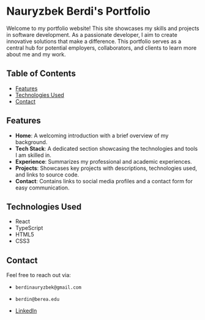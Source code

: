 # Nauryzbek Berdi's Portfolio

Welcome to my portfolio website! This site showcases my skills and projects in software development. As a passionate developer, I aim to create innovative solutions that make a difference. This portfolio serves as a central hub for potential employers, collaborators, and clients to learn more about me and my work.

## Table of Contents

- [Features](#features)
- [Technologies Used](#technologies-used)
- [Contact](#contact)

## Features

- **Home**: A welcoming introduction with a brief overview of my background.
- **Tech Stack**: A dedicated section showcasing the technologies and tools I am skilled in.
- **Experience**: Summarizes my professional and academic experiences.
- **Projects**: Showcases key projects with descriptions, technologies used, and links to source code.
- **Contact**: Contains links to social media profiles and a contact form for easy communication.

## Technologies Used

- React
- TypeScript
- HTML5
- CSS3

## Contact

Feel free to reach out via:

-     berdinauryzbek@gmail.com
-     berdin@berea.edu
- [LinkedIn](https://www.linkedin.com/in/nauryzbekberdi/)
